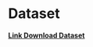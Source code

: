 # Dataset
[**Link Download Dataset**](https://yptorid-my.sharepoint.com/:u:/g/personal/20104079_ittelkom-pwt_ac_id/Eep1ZoiVaXlEgGMWymibcHcBU8z5S_p1QbWToJ4SH6SFvA?e=uzMzH8)
